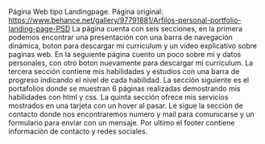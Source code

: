 Página Web tipo Landingpage. Página original: https://www.behance.net/gallery/97791881/Arfilos-personal-portfolio-landing-page-PSD
La página cuenta con seis secciones, en la primera podemos encontrar una presentación con una barra de navegación dinámica, boton para descargar mi curriculum y un video explicativo sobre paginas web.
En la seguiente página cuento un poco sobre mi y datos personales, con otro boton nuevamente para descargar mi curriculum.
La tercera sección contiene mis habilidades y estudios con una barra de progreso indicando el nivel de cada habilidad.
La sección siguiente es el portafolios donde se muestran 6 páginas realizadas demostrando mis habilidades con html y css.
La quinta sección ofrece mis servicios mostrados en una tarjeta con un hover al pasar.
Le sigue la secciòn de contacto donde nos encontraremos numero y mail para comunicarse y un formulario para enviar con un mensaje.
Por ultimo el footer contiene informaciòn de contacto y redes sociales.
